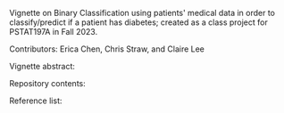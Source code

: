 Vignette on Binary Classification using patients' medical data in order to classify/predict if a patient has diabetes; created as a class project for PSTAT197A in Fall 2023.

Contributors:
Erica Chen, Chris Straw, and Claire Lee

Vignette abstract:



Repository contents:



Reference list:

